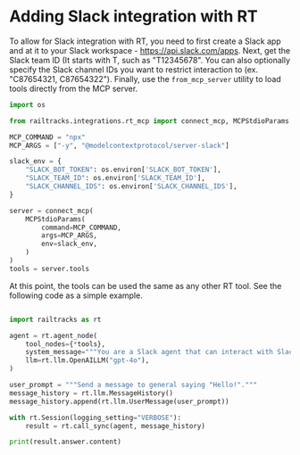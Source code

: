 # Adding Slack integration with RT

To allow for Slack integration with RT, you need to first create a Slack app and at it to your Slack workspace - https://api.slack.com/apps. 
Next, get the Slack team ID (It starts with T, such as "T12345678". You can also optionally specify the Slack channel IDs you want to restrict interaction to (ex. "C87654321, C87654322").
Finally, use the `from_mcp_server` utility to load tools directly from the MCP server.

```python
import os

from railtracks.integrations.rt_mcp import connect_mcp, MCPStdioParams

MCP_COMMAND = "npx"
MCP_ARGS = ["-y", "@modelcontextprotocol/server-slack"]

slack_env = {
    "SLACK_BOT_TOKEN": os.environ['SLACK_BOT_TOKEN'],
    "SLACK_TEAM_ID": os.environ['SLACK_TEAM_ID'],
    "SLACK_CHANNEL_IDS": os.environ['SLACK_CHANNEL_IDS'],
}

server = connect_mcp(
    MCPStdioParams(
        command=MCP_COMMAND,
        args=MCP_ARGS,
        env=slack_env,
    )
)
tools = server.tools
```

At this point, the tools can be used the same as any other RT tool. See the following code as a simple example.

```python

import railtracks as rt

agent = rt.agent_node(
    tool_nodes={*tools},
    system_message="""You are a Slack agent that can interact with Slack channels.""",
    llm=rt.llm.OpenAILLM("gpt-4o"),
)

user_prompt = """Send a message to general saying "Hello!"."""
message_history = rt.llm.MessageHistory()
message_history.append(rt.llm.UserMessage(user_prompt))

with rt.Session(logging_setting="VERBOSE"):
    result = rt.call_sync(agent, message_history)

print(result.answer.content)
```
